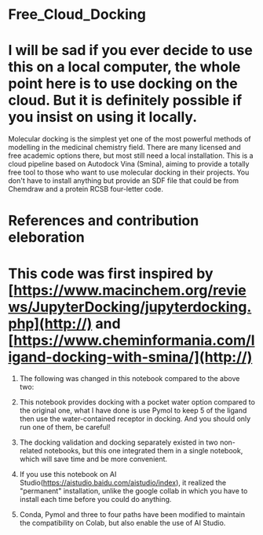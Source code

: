 # Free_Cloud_Docking

# I will be sad if you ever decide to use this on a local computer, the whole point here is to use docking on the cloud. But it is definitely possible if you insist on using it locally.

Molecular docking is the simplest yet one of the most powerful methods of modelling in the medicinal chemistry field. There are many licensed and free academic options there, but most still need a local installation. This is a cloud pipeline based on Autodock Vina (Smina), aiming to provide a totally free tool to those who want to use molecular docking in their projects. You don't have to install anything but provide an SDF file that could be from Chemdraw and a protein RCSB four-letter code.

# References and contribution eleboration
# This code was first inspired by [https://www.macinchem.org/reviews/JupyterDocking/jupyterdocking.php](http://) and [https://www.cheminformania.com/ligand-docking-with-smina/](http://)


1. The following was changed in this notebook compared to the above two:
1. This notebook provides docking with a pocket water option compared to the original one, what I have done is use Pymol to keep 5 of the ligand then use the water-contained receptor in docking. And you should only run one of them, be careful!

1. The docking validation and docking separately existed in two non-related notebooks, but this one integrated them in a single notebook, which will save time and be more convenient.
1. If you use this notebook on AI Studio(https://aistudio.baidu.com/aistudio/index), it realized the "permanent" installation, unlike the google collab in which you have to install each time before you could do anything. 

1. Conda, Pymol and three to four paths have been modified to maintain the compatibility on Colab, but also enable the use of AI Studio. 
